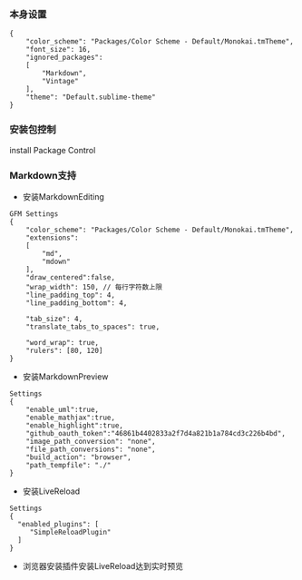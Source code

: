### 本身设置
```
{
    "color_scheme": "Packages/Color Scheme - Default/Monokai.tmTheme",
    "font_size": 16,
    "ignored_packages":
    [
        "Markdown",
        "Vintage"
    ],
    "theme": "Default.sublime-theme"
}
```

### 安装包控制
install Package Control

### Markdown支持
+ 安装MarkdownEditing
```
GFM Settings
{
    "color_scheme": "Packages/Color Scheme - Default/Monokai.tmTheme",
    "extensions":
    [
        "md",
        "mdown"
    ],
    "draw_centered":false,
    "wrap_width": 150, // 每行字符数上限
    "line_padding_top": 4,
    "line_padding_bottom": 4,

    "tab_size": 4,
    "translate_tabs_to_spaces": true,

    "word_wrap": true,
    "rulers": [80, 120]
}
```
+ 安装MarkdownPreview
```
Settings
{
    "enable_uml":true,
    "enable_mathjax":true,
    "enable_highlight":true,
    "github_oauth_token":"46861b4402833a2f7d4a821b1a784cd3c226b4bd",
    "image_path_conversion": "none",
    "file_path_conversions": "none",
    "build_action": "browser",
    "path_tempfile": "./"
}
```
+ 安装LiveReload
```
Settings
{
  "enabled_plugins": [
     "SimpleReloadPlugin"
  ]
}
```
+ 浏览器安装插件安装LiveReload达到实时预览